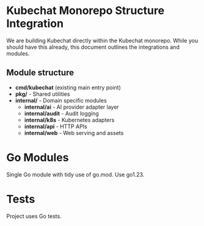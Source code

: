 # Kubechat Monorepo Structure Integration

We are building Kubechat directly within the Kubechat monorepo. While you should have this already, this document outlines the integrations and modules.

## Module structure

- **cmd/kubechat** (existing main entry point)
- **pkg/** - Shared utilities
- **internal/** - Domain specific modules
  - **internal/ai** - AI provider adapter layer
  - **internal/audit** - Audit logging
  - **internal/k8s** - Kubernetes adapters
  - **internal/api** - HTTP APIs
  - **internal/web** - Web serving and assets

# Go Modules

Single Go module with tidy use of go.mod. Use go1.23.

# Tests

Project uses Go tests.
